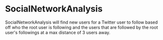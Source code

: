 # SocialNetworkAnalysis
SocialNetworkAnalysis will find new users for a Twitter user to follow based off who the root user is following and the users that are followed by the root user's followings at a max distance of 3 users away.
